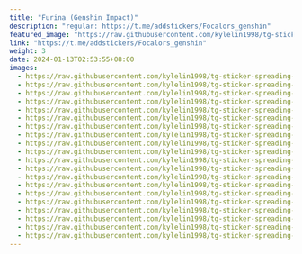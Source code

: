 ```yaml
---
title: "Furina (Genshin Impact)"
description: "regular: https://t.me/addstickers/Focalors_genshin"
featured_image: "https://raw.githubusercontent.com/kylelin1998/tg-sticker-spreading-worldwide-images/main/img/1012d1cd-dcb7-4f1e-8558-9f643d5689cb.jpg"
link: "https://t.me/addstickers/Focalors_genshin"
weight: 3
date: 2024-01-13T02:53:55+08:00
images:
  - https://raw.githubusercontent.com/kylelin1998/tg-sticker-spreading-worldwide-images/main/img/1012d1cd-dcb7-4f1e-8558-9f643d5689cb.jpg
  - https://raw.githubusercontent.com/kylelin1998/tg-sticker-spreading-worldwide-images/main/img/c9cd3222-08ba-435b-85df-c452c2be0569.jpg
  - https://raw.githubusercontent.com/kylelin1998/tg-sticker-spreading-worldwide-images/main/img/e9647fb9-00d2-4e33-b752-6063869a879c.jpg
  - https://raw.githubusercontent.com/kylelin1998/tg-sticker-spreading-worldwide-images/main/img/00ad8165-a7da-4520-83e4-7b2b9f379225.jpg
  - https://raw.githubusercontent.com/kylelin1998/tg-sticker-spreading-worldwide-images/main/img/fe80a68e-6589-4484-9113-488de1c4aa83.jpg
  - https://raw.githubusercontent.com/kylelin1998/tg-sticker-spreading-worldwide-images/main/img/3f5f9ea5-217e-42d2-805f-49ab2b07038f.jpg
  - https://raw.githubusercontent.com/kylelin1998/tg-sticker-spreading-worldwide-images/main/img/af721408-792c-46cb-aeff-0d16ffd501be.jpg
  - https://raw.githubusercontent.com/kylelin1998/tg-sticker-spreading-worldwide-images/main/img/c63e8cd8-fbb6-4fdd-bd1f-c2bc79381b58.jpg
  - https://raw.githubusercontent.com/kylelin1998/tg-sticker-spreading-worldwide-images/main/img/be87afd4-5457-484e-878c-1fbd7b038fb0.jpg
  - https://raw.githubusercontent.com/kylelin1998/tg-sticker-spreading-worldwide-images/main/img/24fac3a8-5231-43d8-a794-0301dd86d66f.jpg
  - https://raw.githubusercontent.com/kylelin1998/tg-sticker-spreading-worldwide-images/main/img/4e442500-ec1a-4316-8d34-57df804533d8.jpg
  - https://raw.githubusercontent.com/kylelin1998/tg-sticker-spreading-worldwide-images/main/img/9b4b10fc-ce6e-46e0-a429-1e5f5f6bc0f4.jpg
  - https://raw.githubusercontent.com/kylelin1998/tg-sticker-spreading-worldwide-images/main/img/845135b6-f847-413f-9a83-6962603b594f.jpg
  - https://raw.githubusercontent.com/kylelin1998/tg-sticker-spreading-worldwide-images/main/img/fdaf1cd5-755f-4a33-9a6f-4d5f3cec488b.jpg
  - https://raw.githubusercontent.com/kylelin1998/tg-sticker-spreading-worldwide-images/main/img/698155f4-68f6-4929-802e-e60288e04261.jpg
  - https://raw.githubusercontent.com/kylelin1998/tg-sticker-spreading-worldwide-images/main/img/7dd45222-f746-48a4-b54a-c9f40b328b29.jpg
  - https://raw.githubusercontent.com/kylelin1998/tg-sticker-spreading-worldwide-images/main/img/cfaeca6e-4a73-4a58-a3ca-2e0ec4fa5df2.jpg
  - https://raw.githubusercontent.com/kylelin1998/tg-sticker-spreading-worldwide-images/main/img/54a52ef4-79a3-4951-8ceb-0978e835290f.jpg
  - https://raw.githubusercontent.com/kylelin1998/tg-sticker-spreading-worldwide-images/main/img/106f1320-186e-4ee7-9bc9-bed7ca918f89.jpg
  - https://raw.githubusercontent.com/kylelin1998/tg-sticker-spreading-worldwide-images/main/img/9e156fea-aed7-404f-a8de-e6159b895dc1.jpg
---
```


